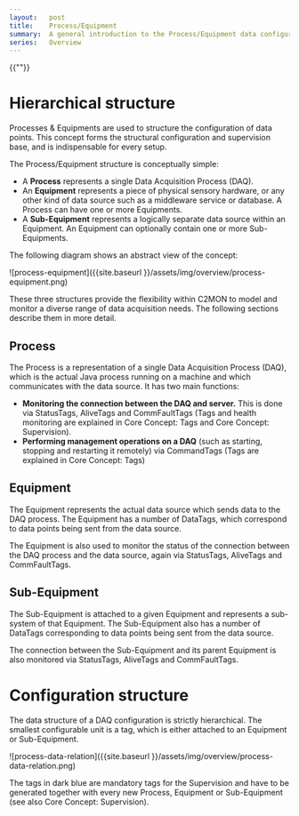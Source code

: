 ```yaml
---
layout:   post
title:    Process/Equipment
summary:  A general introduction to the Process/Equipment data configuration concept within C2MON.
series:   Overview
---
```

{{""}}

# Hierarchical structure

Processes & Equipments are used to structure the configuration of data points.
This concept forms the structural configuration and supervision base, and is indispensable for every setup.

The Process/Equipment structure is conceptually simple:

* A **Process** represents a single Data Acquisition Process (DAQ).
* An **Equipment** represents a piece of physical sensory hardware, or any other kind of data source such as a middleware service or database. A Process can have one or more Equipments.
* A **Sub-Equipment** represents a logically separate data source within an Equipment. An Equipment can optionally contain one or more Sub-Equipments.

The following diagram shows an abstract view of the concept:

![process-equipment]({{site.baseurl }}/assets/img/overview/process-equipment.png)

These three structures provide the flexibility within C2MON to model and monitor a diverse range of data acquisition needs. The following sections describe them in more detail.

## Process

The Process is a representation of a single Data Acquisition Process (DAQ), which is the actual Java process running on a machine and which communicates with the data source.
It has two main functions:

* **Monitoring the connection between the DAQ and server.** This is done via StatusTags, AliveTags and CommFaultTags (Tags and health monitoring are explained in Core Concept: Tags and Core Concept: Supervision).
* **Performing management operations on a DAQ** (such as starting, stopping and restarting it remotely) via CommandTags (Tags are explained in Core Concept: Tags)

## Equipment

The Equipment represents the actual data source which sends data to the DAQ process. The Equipment has a number of DataTags, which correspond to data points being sent from the data source.

The Equipment is also used to monitor the status of the connection between the DAQ process and the data source, again via StatusTags, AliveTags and CommFaultTags.

## Sub-Equipment

The Sub-Equipment is attached to a given Equipment and represents a sub-system of that Equipment.
The Sub-Equipment also has a number of DataTags corresponding to data points being sent from the data source.

The connection between the Sub-Equipment and its parent Equipment is also monitored via StatusTags, AliveTags and CommFaultTags.


<a id="_configuration_structure"></a>
# Configuration structure

The data structure of a DAQ configuration is strictly hierarchical.
The smallest configurable unit is a tag, which is either attached to an Equipment or Sub-Equipment.

![process-data-relation]({{site.baseurl }}/assets/img/overview/process-data-relation.png)

The tags in dark blue are mandatory tags for the Supervision and have to be generated together with every new Process, Equipment or Sub-Equipment (see also Core Concept: Supervision).
